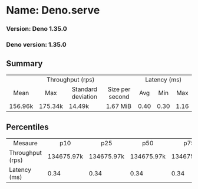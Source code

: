 # Name: Deno.serve 
  
  ### Version: Deno 1.35.0
  ### Deno version: 1.35.0

## Summary
<table>
<tr>
    <td align="center" colspan="4">Throughput (rps)</td>
    <td align="center" colspan="3">Latency (ms)</td>
</tr>
<tr>
    <td align="center">Mean</td>
    <td align="center">Max</td>
    <td align="center">Standard deviation</td>
    <td align="center">Size per second</td>
    <td align="center">Avg</td>
    <td align="center">Min</td>
    <td align="center">Max</td>
</tr>
<tr>
    <td>156.96k</td>
    <td>175.34k</td>
    <td>14.49k</td>
    <td>1.67 MiB</td>
    <td>0.40</td>
    <td>0.30</td>
    <td>1.16</td>
</tr>
</table>

## Percentiles

<table>
<tr>
  <td align="center">Mesaure</td>
  <td align="center">p10</td>
  <td align="center">p25</td>
  <td align="center">p50</td>
  <td align="center">p75</td>
  <td align="center">p90</td>
  <td align="center">p95</td>
  <td align="center">p99</td>
</tr>
<tr>
  <td>Throughput (rps)</td>
  <td>134675.97k</td>
  <td>134675.97k</td>
  <td>134675.97k</td>
  <td>134675.97k</td>
  <td>175338.05k</td>
  <td>175338.05k</td>
  <td>175338.05k</td>
</tr>
<tr>
  <td>Latency (ms)</td>
  <td>0.34</td>
  <td>0.34</td>
  <td>0.34</td>
  <td>0.34</td>
  <td>0.48</td>
  <td>0.51</td>
  <td>0.71</td>
</tr>
</table>
